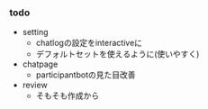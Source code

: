 ### todo
- setting
    - chatlogの設定をinteractiveに
    - デフォルトセットを使えるように(使いやすく)
- chatpage
    - participantbotの見た目改善
- review
    - そもそも作成から

